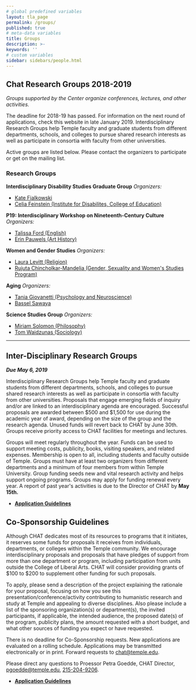 ```yaml
---
# global predefined variables
layout: tla_page
permalink: /groups/
published: true
# meta-data variables
title: Groups
description: >-
keywords: ''
# custom variables
sidebar: sidebars/people.html
---
```

## Chat Research Groups 2018-2019
_Groups supported by the Center organize conferences, lectures, and other activities._ 

The deadline for 2018-19 has passed. For information on the next round of applications, check this website in late January 2019.
Interdisciplinary Research Groups help Temple faculty and graduate students from different departments, schools, and colleges to pursue shared research interests as well as participate in consortia with faculty from other universities.

Active groups are listed below. Please contact the organizers to participate or get on the mailing list. 

### Research Groups

**Interdisciplinary Disability Studies Graduate Group**
_Organizers:_<br> 
- [Kate Fialkowski](mailto:kate.fialkowski@temple.edu)<br>
- [Celia Feinstein (Institute for Disabilites, College of Education)](mailto:shoes100@temple.edu)<br>

**P19: Interdisciplinary Workshop on Nineteenth-Century Culture**
_Organizers:_<br> 
- [Talissa Ford (English)](https://liberalarts.temple.edu/academics/faculty/ford-talissa)<br>
- [Erin Pauwels (Art History)](https://tyler.temple.edu/faculty/erin-pauwels)<br>

**Women and Gender Studies**
_Organizers:_<br>  
- [Laura Levitt (Religion)](https://liberalarts.temple.edu/academics/faculty/levitt-laura)
- [Rujuta Chincholkar-Mandelia (Gender, Sexuality and Women's Studies Program)]()

**Aging**
_Organizers:_<br> 
- [Tania Giovanetti (Psychology and Neuroscience)](https://liberalarts.temple.edu/academics/faculty/giovannetti-tania)
- [Bassel Sawaya](mailto:bassel.sawaya@temple.edu)

**Science Studies Group**
_Organizers:_<br>  
- [Miriam Solomon (Philosophy)](https://liberalarts.temple.edu/academics/faculty/solomon-miriam)
- [Tom Waidzunas (Sociology)](https://liberalarts.temple.edu/academics/faculty/waidzunas-tom)

___

## Inter-Disciplinary Research Groups
**_Due May 6, 2019_**

Interdisciplinary Research Groups help Temple faculty and graduate students from different departments, schools, and colleges to pursue shared research interests as well as participate in consortia with faculty from other universities. Proposals that engage emerging fields of inquiry and/or are linked to an interdisciplinary agenda are encouraged. Successful proposals are awarded between $500 and $1,500 for use during the academic year of award, depending on the size of the group and the research agenda. Unused funds will revert back to CHAT by June 30th. Groups receive priority access to CHAT facilities for meetings and lectures.

Groups will meet regularly throughout the year. Funds can be used to support meeting costs, publicity, books, visiting speakers, and related expenses. Membership is open to all, including students and faculty outside of Temple. Groups must have at least two organizers from different departments and a minimum of four members from within Temple University. Group funding seeds new and vital research activity and helps support ongoing programs. Groups may apply for funding renewal every year. A report of past year's activities is due to the Director of CHAT by **May 15th.**

- **[Application Guidelines](https://liberalarts.temple.edu/sites/liberalarts/files/IRG.Application%2BGuidelines%2B19-20.pdf)**

## Co-Sponsorship Guidelines
Although CHAT dedicates most of its resources to programs that it initiates, it reserves some funds for proposals it receives from individuals, departments, or colleges within the Temple community. We encourage interdisciplinary proposals and proposals that have pledges of support from more than one department or program, including participation from units outside the College of Liberal Arts. CHAT will consider providing grants of $100 to $200 to supplement other funding for such proposals.

To apply, please send a description of the project explaining the rationale for your proposal, focusing on how you see this presentation/conference/activity contributing to humanistic research and study at Temple and appealing to diverse disciplines. Also please include a list of the sponsoring organization(s) or department(s), the invited participants, if applicable, the intended audience, the proposed date(s) of the program, publicity plans, the amount requested with a short budget, and what other sources of funding you expect or have requested.

There is no deadline for Co-Sponsorship requests. New applications are evaluated on a rolling schedule. Applications may be transmitted electronically or in print. Forward requests to [chat@temple.edu](mailto:chat@temple.edu).

Please direct any questions to Proessor Petra Goedde, CHAT Director, [pgoedde@temple.edu](mailto:pgoedde@temple.edu), [215-204-9206](tel:2152049206).

- **[Application Guidelines](https://liberalarts.temple.edu/sites/liberalarts/files/Cosponsorship.pdf)**
